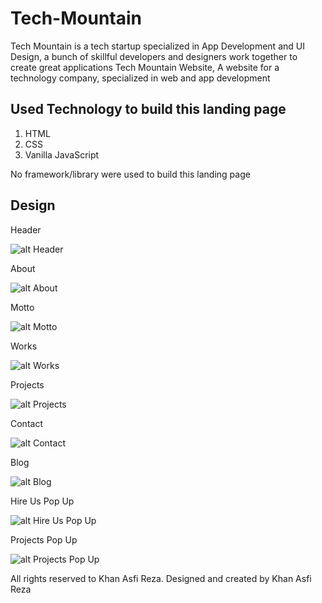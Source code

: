 # Tech-Mountain

Tech Mountain is a tech startup specialized in App Development and UI Design, a bunch of skillful developers and designers work together to create great applications
Tech Mountain Website, A website for a technology company, specialized in web and app development

## Used Technology to build this landing page

1. HTML
2. CSS
3. Vanilla JavaScript

No framework/library were used to build this landing page

## Design

Header

![alt Header](https://github.com/khan-asfi-reza/Tech-Mountain/blob/master/Design/image.PNG?raw=true)

About

![alt About](https://github.com/khan-asfi-reza/Tech-Mountain/blob/master/Design/Capture2.PNG?raw=true)

Motto

![alt Motto](https://github.com/khan-asfi-reza/Tech-Mountain/blob/master/Design/Capture3.PNG?raw=true)

Works

![alt Works](https://github.com/khan-asfi-reza/Tech-Mountain/blob/master/Design/Capture4.PNG?raw=true)

Projects

![alt Projects](https://github.com/khan-asfi-reza/Tech-Mountain/blob/master/Design/Capture5.PNG?raw=true)

Contact

![alt Contact](https://github.com/khan-asfi-reza/Tech-Mountain/blob/master/Design/Capture6.PNG?raw=true)

Blog

![alt Blog](https://github.com/khan-asfi-reza/Tech-Mountain/blob/master/Design/Capture7.PNG?raw=true)

Hire Us Pop Up

![alt Hire Us Pop Up](https://github.com/khan-asfi-reza/Tech-Mountain/blob/master/Design/hireus.PNG?raw=true)

Projects Pop Up

![alt Projects Pop Up](https://github.com/khan-asfi-reza/Tech-Mountain/blob/master/Design/projects.PNG?raw=true)



All rights reserved to Khan Asfi Reza.
Designed and created by Khan Asfi Reza